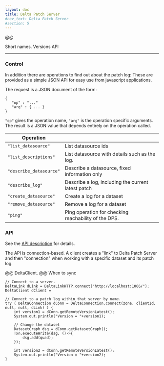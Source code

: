 ```yaml
---
layout: doc
title: Delta Patch Server
#nav_text: Delta Patch Server
#section: 5
---
```

@@

Short names.
Versions
API

----

### Control

In addition there are operations to find out about the patch log:
These are provided as a simple JSON API for easy use from javascript
applications.

The request is a JSON document of the form:

```
{
   "op" : "..."
   "arg" : { ... }
}
```

`"op"` gives the operation name, `"arg"` is the operation specific
arguments.  The result is a JSON value that depends entirely on the
operation called.

| Operation                |      |
| ------------------------ | -------------------------- |
| `"list_datasource"`        | List datasource ids        |
| `"list_descriptions"`      | List datasource with details such as the log.|
| `"describe_datasource"`    | Describe a datasource, fixed information only      |
| `"describe_log"`           | Describe a log, including the current latest patch |
| `"create_datasource"`      | Create a log for a dataset |
| `"remove_datasource"`      | Remove a log for a dataset |
| `"ping"`                   | Ping operation for checking reachability of the DPS. |

### API

See the [API description](delta-api.html) for details.

The API is connection-based. A client creates a "link" to Delta Patch
Server and then "connection" when working with a specific dataset and
its patch log.

@@ DeltaClient.
@@ When to sync

```
// Connect to a server.
DeltaLink dLink = DeltaLinkHTTP.connect("http://localhost:1066/");
DeltaClient dClient =

// Connect to a patch log within that server by name.
try ( DeltaConnection dConn = DeltaConnection.connect(zone, clientId, null, null, dLink) ) {
    int version1 = dConn.getRemoteVersionLatest();
    System.out.println("Version = "+version1);

    // Change the dataset
    DatasetGraph dsg = dConn.getDatasetGraph();
    Txn.executeWrite(dsg, ()->{
        dsg.add(quad);
    });

    int version2 = dConn.getRemoteVersionLatest();
    System.out.println("Version = "+version2);
}
```
